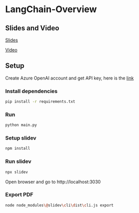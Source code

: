# LangChain-Overview

## Slides and Video

[Slides](./slides-export.pdf)

[Video](https://youtu.be/ICt_hevFb-Y)

## Setup

Create Azure OpenAI account and get API key, here is the [link](https://azure.microsoft.com/en-us/products/ai-services/openai-service)

### Install dependencies

```bash
pip install -r requirements.txt
```



### Run

```bash
python main.py
```

### Setup slidev
    
```bash
npm install
```

### Run slidev

```bash
npx slidev
```

Open browser and go to http://localhost:3030

### Export PDF

```bash
node node_modules\@slidev\cli\dist\cli.js export
```
